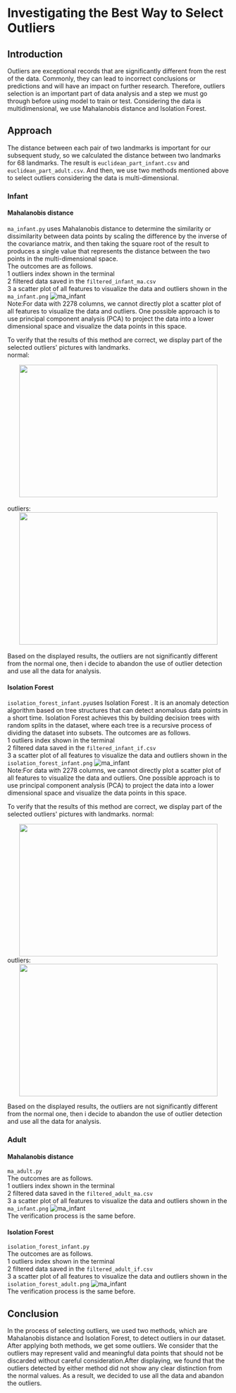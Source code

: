 # Investigating the Best Way to Select Outliers

## Introduction

Outliers are exceptional records that are significantly different from the rest of the data. Commonly, they can lead to incorrect conclusions or predictions and will have an impact on further research. Therefore, outliers selection is an important part of data analysis and a step we must go through before using model to train or test. Considering the data is multidimensional, we use Mahalanobis distance and Isolation Forest.

## Approach

The distance between each pair of two landmarks is important for our subsequent study, so we calculated the distance between two landmarks for 68 landmarks. The result is `euclidean_part_infant.csv` and `euclidean_part_adult.csv`.
And then, we use two methods mentioned above to select outliers considering the data is multi-dimensional.

### **Infant**

#### __Mahalanobis distance__
`ma_infant.py` uses Mahalanobis distance to determine the similarity or dissimilarity between data points by scaling the difference by the inverse of the covariance matrix, and then taking the square root of the result to produces a single value that represents the distance between the two points in the multi-dimensional space.  
The outcomes are as follows.  
1 outliers index shown in the terminal  
2 filtered data saved in the `filtered_infant_ma.csv`  
3 a scatter plot of all features to visualize the data and outliers shown in the `ma_infant.png`
![ma_infant](./outcome/outlier_selection/ma_infant.png)  
Note:For data with 2278 columns, we cannot directly plot a scatter plot of all features
to visualize the data and outliers. One possible approach is to use principal component
analysis (PCA) to project the data into a lower dimensional space and visualize
the data points in this space.

To verify that the results of this method are correct, we display part of the selected outliers' pictures with landmarks.  
normal:<div align=center><img width="450" height="300" src="./outcome/outlier_selection/fig2.jpg"/></div>  
outliers:<div align=center><img width="450" height="300" src="./outcome/outlier_selection/fig1.jpg"/></div>  
Based on the displayed results, the outliers are not significantly different from the normal one, then i decide to abandon the use of outlier detection and use all the data for analysis.

#### __Isolation Forest__
`isolation_forest_infant.py`uses Isolation Forest . It is an anomaly detection algorithm based on tree structures that can detect anomalous data points in a short time. Isolation Forest achieves this by building decision trees with random splits in the dataset, where each tree is a recursive process of dividing the dataset into subsets.
The outcomes are as follows.  
1 outliers index shown in the terminal  
2 filtered data saved in the `filtered_infant_if.csv`  
3 a scatter plot of all features to visualize the data and outliers shown in the `isolation_forest_infant.png`
![ma_infant](./outcome/outlier_selection/isolation_forest_infant.png)    
Note:For data with 2278 columns, we cannot directly plot a scatter plot of all features
to visualize the data and outliers. One possible approach is to use principal component
analysis (PCA) to project the data into a lower dimensional space and visualize
the data points in this space.

To verify that the results of this method are correct, we display part of the selected outliers' pictures with landmarks.
normal:<div align=center><img width="450" height="300" src="./outcome/outlier_selection/fig3.jpg"/></div>
outliers:<div align=center><img width="450" height="300" src="./outcome/outlier_selection/fig4.jpg"/></div>

Based on the displayed results, the outliers are not significantly different from the normal one, then i decide to abandon the use of outlier detection and use all the data for analysis.


### **Adult**
#### __Mahalanobis distance__
`ma_adult.py`  
The outcomes are as follows.  
1 outliers index shown in the terminal  
2 filtered data saved in the `filtered_adult_ma.csv`  
3 a scatter plot of all features to visualize the data and outliers shown in the `ma_infant.png`
![ma_infant](./outcome/outlier_selection/ma_adult.png)  
The verification process is the same before.


#### __Isolation Forest__
`isolation_forest_infant.py`  
The outcomes are as follows.  
1 outliers index shown in the terminal  
2 filtered data saved in the `filtered_adult_if.csv`  
3 a scatter plot of all features to visualize the data and outliers shown in the `isolation_forest_adult.png`
![ma_infant](./outcome/outlier_selection/isolation_forest_adult.png)  
The verification process is the same before.

## Conclusion

In the process of selecting outliers, we used two methods, which are Mahalanobis distance and Isolation Forest, to detect outliers in our dataset. After applying both methods, we get some outliers. We consider that the outliers may represent valid and meaningful data points that should not be discarded without careful consideration.After displaying, we found that the outliers detected by either method did not show any clear distinction from the normal values. As a result, we decided to use all the data and abandon the outliers.  

